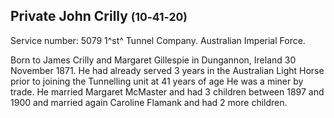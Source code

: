 ## Private John Crilly <small>(10‑41‑20)</small>

Service number: 5079 1^st^ Tunnel Company. Australian Imperial Force. 

Born to James Crilly and Margaret Gillespie in Dungannon, Ireland 30 November 1871. He had already served 3 years in the Australian Light Horse  prior to joining the Tunnelling unit at 41 years of age He was a miner by trade. He married Margaret McMaster and had 3 children between 1897 and 1900 and married again Caroline Flamank and had 2 more children.
